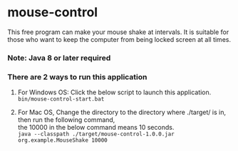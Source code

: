 # mouse-control
This free program can make your mouse shake at intervals. It is suitable for those who want to keep the computer from being locked screen at all times.

### Note: Java 8 or later required

### There are 2 ways to run this application

1. For Windows OS: Click the below script to launch this application.  
   `bin/mouse-control-start.bat`

2. For Mac OS, Change the directory to the directory where ./target/ is in, then run the following command,  
   the 10000 in the below command means 10 seconds.  
`java --classpath ./target/mouse-control-1.0.0.jar org.example.MouseShake 10000`


